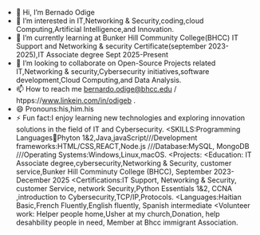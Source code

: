 - 👋 Hi, I’m Bernado Odige
- 👀 I’m interested in IT,Networking & Security,coding,cloud Computing,Artificial Intelligence,and Innovation.
- 🌱 I’m currently learning at Bunker Hill Community College(BHCC) IT Support and Networking & security Certificate(september 2023-2025),IT Associate degree Sept 2025-Present
- 💞️ I’m looking to collaborate on Open-Source Projects related IT,Networking & security,Cybersecurity initiatives,software development,Cloud Computing,and Data Analysis.
- 📫 How to reach me bernardo.odige@bhcc.edu / htpps://www.linkein.com/in/odigeb .
- 😄 Pronouns:his,him.his
- ⚡ Fun fact:I enjoy learning new technologies and exploring innovation solutions in the field of IT and Cybersecurity.
<SKILLS:Programming Languages🥇Phyton 1&2,Java,javaScript///Development frameworks:HTML/CSS,REACT,Node.js ///Database:MySQL, MongoDB ///Operating Systems:Windows,Linux,macOS.
<Projects:
<Education: IT Associate degree,cybersecurity,Networking & Security, customer service,Bunker Hill Comminuty College (BHCC), September 2023-December 2025
<Certifications:IT Support, Networking & Security, customer Service, network Security,Python Essentials 1&2, CCNA ,introduction to Cybersecurity,TCP/IP,Protocols.
<Languages:Haitian Basic,French Fluently,English fluently, Spanish intermediate
<Volunteer work: Helper people home,Usher at my church,Donation, help desahbility people in need, Member at Bhcc immigrant Association.

